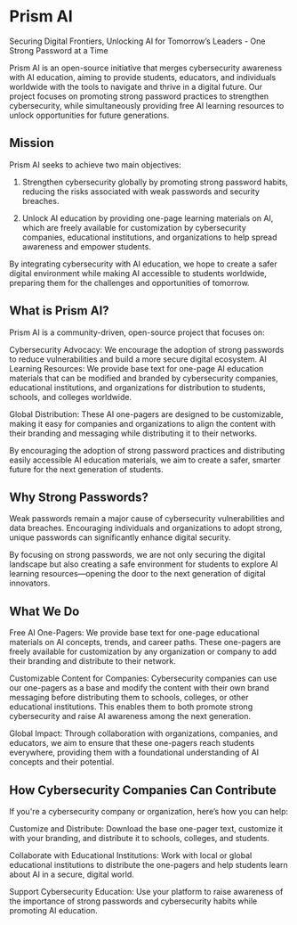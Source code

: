 # Prism AI
Securing Digital Frontiers, Unlocking AI for Tomorrow’s Leaders - One Strong Password at a Time

Prism AI is an open-source initiative that merges cybersecurity awareness with AI education, aiming to provide students, educators, and individuals worldwide with the tools to navigate and thrive in a digital future. Our project focuses on promoting strong password practices to strengthen cybersecurity, while simultaneously providing free AI learning resources to unlock opportunities for future generations.

## Mission
Prism AI seeks to achieve two main objectives:

1. Strengthen cybersecurity globally by promoting strong password habits, reducing the risks associated with weak passwords and security breaches.

2. Unlock AI education by providing one-page learning materials on AI, which are freely available for customization by cybersecurity companies, educational institutions, and organizations to help spread awareness and empower students.

By integrating cybersecurity with AI education, we hope to create a safer digital environment while making AI accessible to students worldwide, preparing them for the challenges and opportunities of tomorrow.

## What is Prism AI?
Prism AI is a community-driven, open-source project that focuses on:

Cybersecurity Advocacy: We encourage the adoption of strong passwords to reduce vulnerabilities and build a more secure digital ecosystem.
AI Learning Resources: We provide base text for one-page AI education materials that can be modified and branded by cybersecurity companies, educational institutions, and organizations for distribution to students, schools, and colleges worldwide.

Global Distribution: These AI one-pagers are designed to be customizable, making it easy for companies and organizations to align the content with their branding and messaging while distributing it to their networks.

By encouraging the adoption of strong password practices and distributing easily accessible AI education materials, we aim to create a safer, smarter future for the next generation of students.

## Why Strong Passwords?
Weak passwords remain a major cause of cybersecurity vulnerabilities and data breaches. Encouraging individuals and organizations to adopt strong, unique passwords can significantly enhance digital security.

By focusing on strong passwords, we are not only securing the digital landscape but also creating a safe environment for students to explore AI learning resources—opening the door to the next generation of digital innovators.

## What We Do
Free AI One-Pagers: We provide base text for one-page educational materials on AI concepts, trends, and career paths. These one-pagers are freely available for customization by any organization or company to add their branding and distribute to their network.

Customizable Content for Companies: Cybersecurity companies can use our one-pagers as a base and modify the content with their own brand messaging before distributing them to schools, colleges, or other educational institutions. This enables them to both promote strong cybersecurity and raise AI awareness among the next generation.

Global Impact: Through collaboration with organizations, companies, and educators, we aim to ensure that these one-pagers reach students everywhere, providing them with a foundational understanding of AI concepts and their potential.

## How Cybersecurity Companies Can Contribute
If you're a cybersecurity company or organization, here’s how you can help:

Customize and Distribute: Download the base one-pager text, customize it with your branding, and distribute it to schools, colleges, and students.

Collaborate with Educational Institutions: Work with local or global educational institutions to distribute the one-pagers and help students learn about AI in a secure, digital world.

Support Cybersecurity Education: Use your platform to raise awareness of the importance of strong passwords and cybersecurity habits while promoting AI education.
